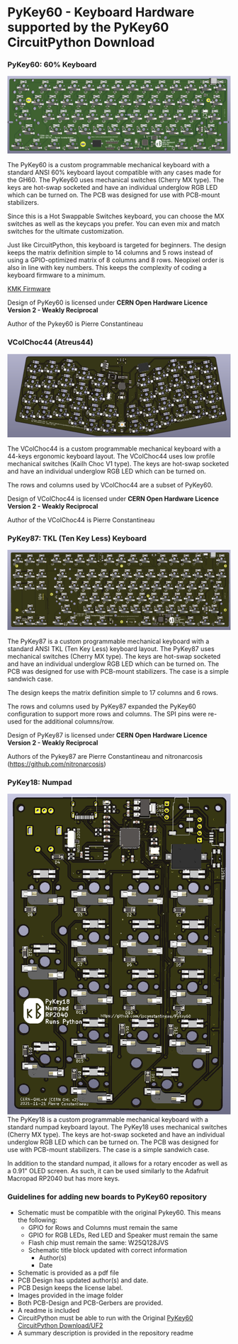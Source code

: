 # PyKey60 - Keyboard Hardware supported by the PyKey60 CircuitPython Download

### PyKey60: 60% Keyboard

![PyKey60](./pykey60/images/PyKey60.PNG)

The PyKey60 is a custom programmable mechanical keyboard with a standard ANSI 60% keyboard layout compatible with any cases made for the GH60. The PyKey60 uses mechanical switches (Cherry MX type). The keys are hot-swap socketed and have an individual underglow RGB LED which can be turned on. The PCB was designed for use with PCB-mount stabilizers.

Since this is a Hot Swappable Switches keyboard, you can choose the MX switches as well as the keycaps you prefer. You can even mix and match switches for the ultimate customization.

Just like CircuitPython, this keyboard is targeted for beginners. The design keeps the matrix definition simple to 14 columns and 5 rows instead of using a GPIO-optimized matrix of 8 columns and 8 rows. Neopixel order is also in line with key numbers. This keeps the complexity of coding a keyboard firmware to a minimum.

[KMK Firmware](https://github.com/KMKfw/kmk_firmware/tree/master/boards/jpconstantineau/PyKey60)

Design of PyKey60 is licensed under **CERN Open Hardware Licence Version 2 - Weakly Reciprocal**

Author of the Pykey60 is Pierre Constantineau


### VColChoc44 (Atreus44)

![VColChoc44](./VColChoc44/images/VColChoc44.PNG)

The VColChoc44 is a custom programmable mechanical keyboard with a 44-keys ergonomic keyboard layout. The VColChoc44 uses low profile mechanical switches (Kailh Choc V1 type). The keys are hot-swap socketed and have an individual underglow RGB LED which can be turned on.

The rows and columns used by VColChoc44 are a subset of PyKey60.

Design of VColChoc44 is licensed under **CERN Open Hardware Licence Version 2 - Weakly Reciprocal**

Author of the VColChoc44 is Pierre Constantineau

### PyKey87: TKL (Ten Key Less) Keyboard

![PyKey87](./pykey87/images/PyKey87.PNG)

The PyKey87 is a custom programmable mechanical keyboard with a standard ANSI TKL (Ten Key Less) keyboard layout. The PyKey87 uses mechanical switches (Cherry MX type). The keys are hot-swap socketed and have an individual underglow RGB LED which can be turned on. The PCB was designed for use with PCB-mount stabilizers.  The case is a simple sandwich case.

The design keeps the matrix definition simple to 17 columns and 6 rows.

The rows and columns used by PyKey87 expanded the PyKey60 configuration to support more rows and columns.  The SPI pins were re-used for the additional columns/row.

Design of PyKey87 is licensed under **CERN Open Hardware Licence Version 2 - Weakly Reciprocal**

Authors of the Pykey87 are Pierre Constantineau and nitronarcosis (https://github.com/nitronarcosis)

### PyKey18: Numpad

![PyKey18](./pykey18/images/PyKey18.PNG)
The PyKey18 is a custom programmable mechanical keyboard with a standard numpad keyboard layout.  The PyKey18 uses mechanical switches (Cherry MX type). The keys are hot-swap socketed and have an individual underglow RGB LED which can be turned on. The PCB was designed for use with PCB-mount stabilizers.  The case is a simple sandwich case. 

In addition to the standard numpad, it allows for a rotary encoder as well as a 0.91" OLED screen.  As such,  it can be used similarly to the Adafruit Macropad RP2040 but has more keys.


### Guidelines for adding new boards to PyKey60 repository

* Schematic must be compatible with the original Pykey60.  This means the following:
  * GPIO for Rows and Columns must remain the same
  * GPIO for RGB LEDs, Red LED and Speaker must remain the same
  * Flash chip must remain the same: W25Q128JVS
  * Schematic title block updated with correct information
    * Author(s)
    * Date
* Schematic is provided as a pdf file
* PCB Design has updated author(s) and date.
* PCB Design keeps the license label.
* Images provided in the image folder
* Both PCB-Design and PCB-Gerbers are provided.
* A readme is included
* CircuitPython must be able to run with the Original [PyKey60 CircuitPython Download/UF2](https://circuitpython.org/board/jpconstantineau_pykey60/)
* A summary description is provided in the repository readme
